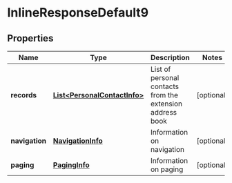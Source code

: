 
# InlineResponseDefault9

## Properties
Name | Type | Description | Notes
------------ | ------------- | ------------- | -------------
**records** | [**List&lt;PersonalContactInfo&gt;**](PersonalContactInfo.md) | List of personal contacts from the extension address book |  [optional]
**navigation** | [**NavigationInfo**](NavigationInfo.md) | Information on navigation |  [optional]
**paging** | [**PagingInfo**](PagingInfo.md) | Information on paging |  [optional]



